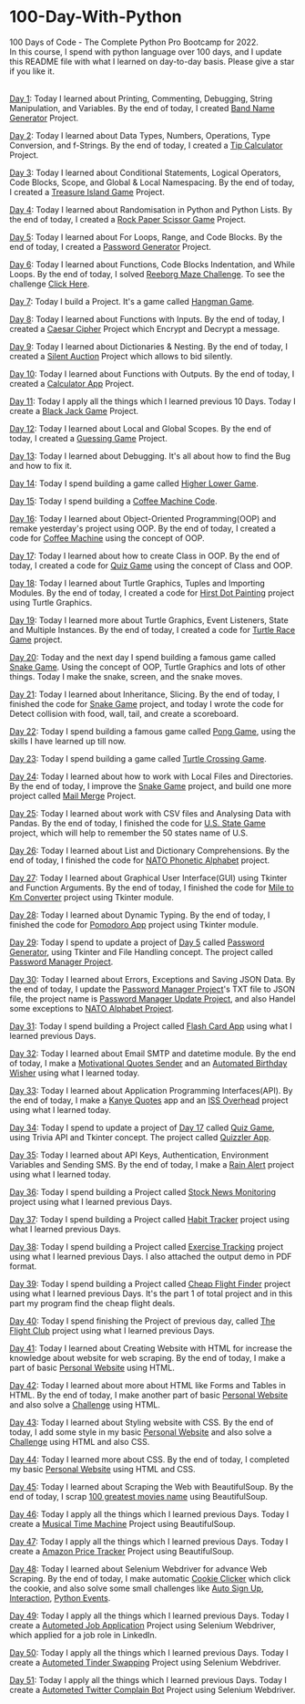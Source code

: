 # 100-Day-With-Python
100 Days of Code - The Complete Python Pro Bootcamp for 2022.<br>
In this course, I spend with python language over 100 days, and I update this README file with what I learned on day-to-day basis.
Please give a star if you like it.<br><br>

<a href="https://github.com/rajdip20/100-Day-With-Python/tree/main/Day%201">Day 1</a>: Today I learned about Printing, Commenting,
Debugging, String Manipulation, and Variables. By the end of today, I created <a href="https://github.com/rajdip20/100-Day-With-Python/blob/main/Day%201/Band%20Name%20Generator.py">Band Name Generator</a>
Project.<br>

<a href="https://github.com/rajdip20/100-Day-With-Python/tree/main/Day%202">Day 2</a>: Today I learned about Data Types, Numbers,
Operations, Type Conversion, and f-Strings. By the end of today, I created a <a href="https://github.com/rajdip20/100-Day-With-Python/blob/main/Day%202/Tip%20Calculator.py">Tip Calculator</a>
Project.<br>

<a href="https://github.com/rajdip20/100-Day-With-Python/tree/main/Day%203">Day 3</a>: Today I learned about Conditional Statements,
Logical Operators, Code Blocks, Scope, and Global & Local Namespacing. By the end of today, I created a <a href="https://github.com/rajdip20/100-Day-With-Python/blob/main/Day%203/Treasure%20Island.py">Treasure Island Game</a> 
Project.<br>

<a href="https://github.com/rajdip20/100-Day-With-Python/tree/main/Day%204">Day 4</a>: Today I learned about Randomisation in Python and Python Lists.
By the end of today, I created a <a href="https://github.com/rajdip20/100-Day-With-Python/blob/main/Day%204/Rock%20Paper%20Scissor%20game.py">Rock Paper Scissor Game</a>
Project.<br>

<a href="https://github.com/rajdip20/100-Day-With-Python/tree/main/Day%205">Day 5</a>: Today I learned about For Loops, Range, and Code Blocks.
By the end of today, I created a <a href="https://github.com/rajdip20/100-Day-With-Python/blob/main/Day%205/Password%20Generator.py">Password Generator</a>
Project.<br>

<a href="https://github.com/rajdip20/100-Day-With-Python/tree/main/Day%206">Day 6</a>: Today I learned about Functions, Code Blocks
Indentation, and While Loops. By the end of today, I solved <a href="https://github.com/rajdip20/100-Day-With-Python/blob/main/Day%206/5.Maze.py">Reeborg Maze Challenge</a>.
To see the challenge <a href="https://reeborg.ca/reeborg.html?lang=en&mode=python&menu=worlds%2Fmenus%2Freeborg_intro_en.json&name=Maze&url=worlds%2Ftutorial_en%2Fmaze1.json">Click Here</a>.<br>

<a href="https://github.com/rajdip20/100-Day-With-Python/tree/main/Day%207">Day 7</a>: Today I build a Project. It's a game called
<a href="https://github.com/rajdip20/100-Day-With-Python/tree/main/Day%207">Hangman Game</a>.<br>

<a href="https://github.com/rajdip20/100-Day-With-Python/tree/main/Day%208">Day 8</a>: Today I learned about Functions with Inputs.
By the end of today, I created a <a href="https://github.com/rajdip20/100-Day-With-Python/tree/main/Day%208/Project%20Caesar%20Cipher">Caesar Cipher</a>
Project which Encrypt and Decrypt a message.<br>

<a href="https://github.com/rajdip20/100-Day-With-Python/tree/main/Day%209">Day 9</a>: Today I learned about Dictionaries & Nesting.
By the end of today, I created a <a href="https://github.com/rajdip20/100-Day-With-Python/tree/main/Day%209/Project%20The%20Secret%20Auction">Silent Auction</a>
Project which allows to bid silently.<br>

<a href="https://github.com/rajdip20/100-Day-With-Python/tree/main/Day%2010">Day 10</a>: Today I learned about Functions with Outputs.
By the end of today, I created a <a href="https://github.com/rajdip20/100-Day-With-Python/tree/main/Day%2010/Project%20Calculator">Calculator App</a>
Project.<br>

<a href="https://github.com/rajdip20/100-Day-With-Python/tree/main/Day%2011">Day 11</a>: Today I apply all the things which I learned previous 10 Days.
Today I create a <a href="https://github.com/rajdip20/100-Day-With-Python/tree/main/Day%2011">Black Jack Game</a>
Project.<br>

<a href="https://github.com/rajdip20/100-Day-With-Python/tree/main/Day%2012">Day 12</a>: Today I learned about Local and Global Scopes.
By the end of today, I created a <a href="https://github.com/rajdip20/100-Day-With-Python/tree/main/Day%2012/Project%20Guessing%20Game">Guessing Game</a>
Project.<br>

<a href="https://github.com/rajdip20/100-Day-With-Python/tree/main/Day%2013">Day 13</a>: Today I learned about Debugging. 
It's all about how to find the Bug and how to fix it.<br>

<a href="https://github.com/rajdip20/100-Day-With-Python/tree/main/Day%2014">Day 14</a>: Today I spend building a game called
<a href="https://github.com/rajdip20/100-Day-With-Python/tree/main/Day%2014">Higher Lower Game</a>.<br>

<a href="https://github.com/rajdip20/100-Day-With-Python/tree/main/Day%2015">Day 15</a>: Today I spend building a
<a href="https://github.com/rajdip20/100-Day-With-Python/tree/main/Day%2015">Coffee Machine Code</a>.<br>

<a href="https://github.com/rajdip20/100-Day-With-Python/tree/main/Day%2016">Day 16</a>: Today I learned about Object-Oriented Programming(OOP) and remake 
yesterday's project using OOP. By the end of today, I created a code for <a href="https://github.com/rajdip20/100-Day-With-Python/tree/main/Day%2016/Coffee%20Machine">Coffee Machine</a>
using the concept of OOP.<br>

<a href="https://github.com/rajdip20/100-Day-With-Python/tree/main/Day%2017">Day 17</a>: Today I learned about how to create Class in OOP. 
By the end of today, I created a code for <a href="https://github.com/rajdip20/100-Day-With-Python/tree/main/Day%2017/Quiz%20Game">Quiz Game</a>
using the concept of Class and OOP.<br>

<a href="https://github.com/rajdip20/100-Day-With-Python/tree/main/Day%2018">Day 18</a>: Today I learned about Turtle Graphics, Tuples and Importing Modules. 
By the end of today, I created a code for <a href="https://github.com/rajdip20/100-Day-With-Python/tree/main/Day%2018/Hirst%20Painting%20Project">Hirst Dot Painting</a>
project using Turtle Graphics.<br>

<a href="https://github.com/rajdip20/100-Day-With-Python/tree/main/Day%2019">Day 19</a>: Today I learned more about Turtle Graphics, Event Listeners, State and Multiple Instances. 
By the end of today, I created a code for <a href="https://github.com/rajdip20/100-Day-With-Python/tree/main/Day%2019/Turtle%20Race%20Game">Turtle Race Game</a>
project.<br>

<a href="https://github.com/rajdip20/100-Day-With-Python/tree/main/Day%2020">Day 20</a>: Today and the next day I spend building a famous game
called <a href="https://github.com/rajdip20/100-Day-With-Python/tree/main/Day%2020/Snake%20Game">Snake Game</a>. Using the concept of
OOP, Turtle Graphics and lots of other things. Today I make the snake, screen, and the snake moves.<br>

<a href="https://github.com/rajdip20/100-Day-With-Python/tree/main/Day%2021">Day 21</a>: Today I learned about Inheritance, Slicing. 
By the end of today, I finished the code for <a href="https://github.com/rajdip20/100-Day-With-Python/tree/main/Day%2021/Snake%20Game">Snake Game</a>
project, and today I wrote the code for Detect collision with food, wall, tail, and create a scoreboard.<br>

<a href="https://github.com/rajdip20/100-Day-With-Python/tree/main/Day%2022">Day 22</a>: Today I spend building a famous game called
<a href="https://github.com/rajdip20/100-Day-With-Python/tree/main/Day%2022/Pong%20Game">Pong Game</a>, using the skills I have learned up till now.<br>

<a href="https://github.com/rajdip20/100-Day-With-Python/tree/main/Day%2023">Day 23</a>: Today I spend building a game called
<a href="https://github.com/rajdip20/100-Day-With-Python/tree/main/Day%2023/Turtle%20Crossing%20Game">Turtle Crossing Game</a>.<br>

<a href="https://github.com/rajdip20/100-Day-With-Python/tree/main/Day%2024">Day 24</a>: Today I learned about how to work with Local Files and Directories. 
By the end of today, I improve the <a href="https://github.com/rajdip20/100-Day-With-Python/tree/main/Day%2024/Snake%20Game">Snake Game</a>
project, and build one more project called <a href="https://github.com/rajdip20/100-Day-With-Python/tree/main/Day%2024/Mail%20Merge%20Project">Mail Merge</a>
Project.<br>

<a href="https://github.com/rajdip20/100-Day-With-Python/tree/main/Day%2025">Day 25</a>: Today I learned about work with CSV files and Analysing Data with Pandas. 
By the end of today, I finished the code for <a href="https://github.com/rajdip20/100-Day-With-Python/tree/main/Day%2025/US%20States%20Game">U.S. State Game</a>
project, which will help to remember the 50 states name of U.S.<br>

<a href="https://github.com/rajdip20/100-Day-With-Python/tree/main/Day%2026">Day 26</a>: Today I learned about List and Dictionary Comprehensions. 
By the end of today, I finished the code for <a href="https://github.com/rajdip20/100-Day-With-Python/tree/main/Day%2026/NATO%20alphabet%20project">NATO Phonetic Alphabet</a>
project.<br>

<a href="https://github.com/rajdip20/100-Day-With-Python/tree/main/Day%2027">Day 27</a>: Today I learned about Graphical User Interface(GUI) using Tkinter and Function Arguments. 
By the end of today, I finished the code for <a href="https://github.com/rajdip20/100-Day-With-Python/tree/main/Day%2027/Mile%20to%20Km%20Converter">Mile to Km Converter</a>
project using Tkinter module.<br>

<a href="https://github.com/rajdip20/100-Day-With-Python/tree/main/Day%2028">Day 28</a>: Today I learned about Dynamic Typing. 
By the end of today, I finished the code for <a href="https://github.com/rajdip20/100-Day-With-Python/tree/main/Day%2028/Pomodoro%20Project">Pomodoro App</a>
project using Tkinter module.<br>

<a href="https://github.com/rajdip20/100-Day-With-Python/tree/main/Day%2029">Day 29</a>: Today I spend to update a project of <a href="https://github.com/rajdip20/100-Day-With-Python/tree/main/Day%205">Day 5</a> 
called <a href="https://github.com/rajdip20/100-Day-With-Python/blob/main/Day%205/Password%20Generator.py">Password Generator</a>, using Tkinter and File Handling concept.
The project called <a href="https://github.com/rajdip20/100-Day-With-Python/tree/main/Day%2029/Password%20Manager%20Project">Password Manager Project</a>.<br>

<a href="https://github.com/rajdip20/100-Day-With-Python/tree/main/Day%2030">Day 30</a>: Today I learned about Errors, Exceptions and Saving JSON Data. 
By the end of today, I update the <a href="https://github.com/rajdip20/100-Day-With-Python/tree/main/Day%2029/Password%20Manager%20Project">Password Manager Project</a>'s TXT file to JSON file, the project name is
<a href="https://github.com/rajdip20/100-Day-With-Python/tree/main/Day%2030/Password%20Manager%20Update%20Project">Password Manager Update Project</a>, 
and also Handel some exceptions to <a href="https://github.com/rajdip20/100-Day-With-Python/tree/main/Day%2030/Exception%20Handling%20NATO%20Alphabet%20Project">NATO Alphabet Project</a>.<br>

<a href="https://github.com/rajdip20/100-Day-With-Python/tree/main/Day%2031">Day 31</a>: Today I spend building a Project called
<a href="https://github.com/rajdip20/100-Day-With-Python/tree/main/Day%2031/Flash%20Card%20App">Flash Card App</a> using what I learned previous Days.<br>

<a href="https://github.com/rajdip20/100-Day-With-Python/tree/main/Day%2032">Day 32</a>: Today I learned about Email SMTP and datetime module. 
By the end of today, I make a <a href="https://github.com/rajdip20/100-Day-With-Python/tree/main/Day%2032/Motivational%20Quotes%20Sender">Motivational Quotes Sender</a>
and an <a href="https://github.com/rajdip20/100-Day-With-Python/tree/main/Day%2032/Automated%20Birthday%20Wisher">Automated Birthday Wisher</a> using what I learned today.<br>

<a href="https://github.com/rajdip20/100-Day-With-Python/tree/main/Day%2033">Day 33</a>: Today I learned about Application Programming Interfaces(API). 
By the end of today, I make a <a href="https://github.com/rajdip20/100-Day-With-Python/tree/main/Day%2033/Challenge%20Kanye%20Quotes">Kanye Quotes</a> app
and an <a href="https://github.com/rajdip20/100-Day-With-Python/tree/main/Day%2033/ISS%20OverHead">ISS Overhead</a> project using what I learned today.<br>

<a href="https://github.com/rajdip20/100-Day-With-Python/tree/main/Day%2034">Day 34</a>: Today I spend to update a project of <a href="https://github.com/rajdip20/100-Day-With-Python/tree/main/Day%2017">Day 17</a> 
called <a href="https://github.com/rajdip20/100-Day-With-Python/tree/main/Day%2017/Quiz%20Game">Quiz Game</a>, using Trivia API and Tkinter concept.
The project called <a href="https://github.com/rajdip20/100-Day-With-Python/tree/main/Day%2034/Quizzler%20App">Quizzler App</a>.<br>

<a href="https://github.com/rajdip20/100-Day-With-Python/tree/main/Day%2035">Day 35</a>: Today I learned about API Keys, Authentication, Environment Variables and Sending SMS. 
By the end of today, I make a <a href="https://github.com/rajdip20/100-Day-With-Python/tree/main/Day%2035/Rain%20Alert">Rain Alert</a> 
project using what I learned today.<br>

<a href="https://github.com/rajdip20/100-Day-With-Python/tree/main/Day%2036">Day 36</a>: Today I spend building a Project called 
<a href="https://github.com/rajdip20/100-Day-With-Python/tree/main/Day%2036/Stock%20News%20App">Stock News Monitoring</a> 
project using what I learned previous Days.<br>

<a href="https://github.com/rajdip20/100-Day-With-Python/tree/main/Day%2037">Day 37</a>: Today I spend building a Project called 
<a href="https://github.com/rajdip20/100-Day-With-Python/tree/main/Day%2037/Habit%20Tracker">Habit Tracker</a> 
project using what I learned previous Days.<br>

<a href="https://github.com/rajdip20/100-Day-With-Python/tree/main/Day%2038">Day 38</a>: Today I spend building a Project called 
<a href="https://github.com/rajdip20/100-Day-With-Python/tree/main/Day%2038/Exercise%20Traking">Exercise Tracking</a> 
project using what I learned previous Days. I also attached the output demo in PDF format.<br>

<a href="https://github.com/rajdip20/100-Day-With-Python/tree/main/Day%2039">Day 39</a>: Today I spend building a Project called 
<a href="https://github.com/rajdip20/100-Day-With-Python/tree/main/Day%2039/Flight%20Deals">Cheap Flight Finder</a> 
project using what I learned previous Days. It's the part 1 of total project and in this part my program find the cheap flight deals.<br>

<a href="https://github.com/rajdip20/100-Day-With-Python/tree/main/Day%2040">Day 40</a>: Today I spend finishing the Project of previous day, called 
<a href="https://github.com/rajdip20/100-Day-With-Python/tree/main/Day%2040/Flight%20Deals">The Flight Club</a> 
project using what I learned previous Days.<br>

<a href="https://github.com/rajdip20/100-Day-With-Python/tree/main/Day%2041">Day 41</a>: Today I learned about Creating Website with HTML for increase the knowledge about website for web scraping. 
By the end of today, I make a part of basic <a href="https://github.com/rajdip20/100-Day-With-Python/tree/main/Day%2041/HTML%20-%20Personal%20Site">Personal Website</a>
using HTML.<br>

<a href="https://github.com/rajdip20/100-Day-With-Python/tree/main/Day%2042">Day 42</a>: Today I learned about more about HTML like Forms and Tables in HTML. 
By the end of today, I make another part of basic <a href="https://github.com/rajdip20/100-Day-With-Python/tree/main/Day%2042/HTML%20-%20Personal%20Site">Personal Website</a>
and also solve a <a href="https://github.com/rajdip20/100-Day-With-Python/blob/main/Day%2042/HTML%20Challenge/index.html">Challenge</a> using HTML.<br>

<a href="https://github.com/rajdip20/100-Day-With-Python/tree/main/Day%2043">Day 43</a>: Today I learned about Styling website with CSS. 
By the end of today, I add some style in my basic <a href="https://github.com/rajdip20/100-Day-With-Python/tree/main/Day%2043/HTML%20-%20Personal%20Site">Personal Website</a>
and also solve a <a href="https://github.com/rajdip20/100-Day-With-Python/tree/main/Day%2043/CSS%20-%20Bacon%20Fansite">Challenge</a> using HTML and also CSS.<br>

<a href="https://github.com/rajdip20/100-Day-With-Python/tree/main/Day%2044">Day 44</a>: Today I learned more about CSS. 
By the end of today, I completed my basic <a href="https://github.com/rajdip20/100-Day-With-Python/tree/main/Day%2044/CSS%20-%20My%20Site">Personal Website</a>
using HTML and CSS.<br>

<a href="https://github.com/rajdip20/100-Day-With-Python/tree/main/Day%2045">Day 45</a>: Today I learned about Scraping the Web with BeautifulSoup. 
By the end of today, I scrap <a href="https://github.com/rajdip20/100-Day-With-Python/tree/main/Day%2045/100%20movies%20to%20watch">100 greatest movies name</a>
using BeautifulSoup.<br>

<a href="https://github.com/rajdip20/100-Day-With-Python/tree/main/Day%2046">Day 46</a>: Today I apply all the things which I learned previous Days.
Today I create a <a href="https://github.com/rajdip20/100-Day-With-Python/tree/main/Day%2046/Musical%20Time%20Machine">Musical Time Machine</a>
Project using BeautifulSoup.<br>

<a href="https://github.com/rajdip20/100-Day-With-Python/tree/main/Day%2047">Day 47</a>: Today I apply all the things which I learned previous Days.
Today I create a <a href="https://github.com/rajdip20/100-Day-With-Python/tree/main/Day%2047/Amazon%20Price%20Tracker">Amazon Price Tracker</a>
Project using BeautifulSoup.<br>

<a href="https://github.com/rajdip20/100-Day-With-Python/tree/main/Day%2048">Day 48</a>: Today I learned about Selenium Webdriver for advance Web Scraping. 
By the end of today, I make automatic <a href="https://github.com/rajdip20/100-Day-With-Python/tree/main/Day%2048/Cookie%20Clicker">Cookie Clicker</a>
which click the cookie, and also solve some small challenges like <a href="https://github.com/rajdip20/100-Day-With-Python/blob/main/Day%2048/Challenge/autosignup.py">Auto Sign Up</a>,
<a href="https://github.com/rajdip20/100-Day-With-Python/blob/main/Day%2048/Challenge/interaction.py">Interaction</a>,
<a href="https://github.com/rajdip20/100-Day-With-Python/blob/main/Day%2048/Challenge/main.py">Python Events</a>.<br>

<a href="https://github.com/rajdip20/100-Day-With-Python/tree/main/Day%2049">Day 49</a>: Today I apply all the things which I learned previous Days.
Today I create a <a href="https://github.com/rajdip20/100-Day-With-Python/tree/main/Day%2049/Autometed%20Job%20Application">Autometed Job Application</a>
Project using Selenium Webdriver, which applied for a job role in LinkedIn.<br>

<a href="https://github.com/rajdip20/100-Day-With-Python/tree/main/Day%2050">Day 50</a>: Today I apply all the things which I learned previous Days.
Today I create a <a href="https://github.com/rajdip20/100-Day-With-Python/tree/main/Day%2050/Automate%20Tinder%20Swaping">Autometed Tinder Swapping</a>
Project using Selenium Webdriver.<br>

<a href="https://github.com/rajdip20/100-Day-With-Python/tree/main/Day%2051">Day 51</a>: Today I apply all the things which I learned previous Days.
Today I create a <a href="https://github.com/rajdip20/100-Day-With-Python/tree/main/Day%2051/Twitter%20Complain%20Bot">Autometed Twitter Complain Bot</a>
Project using Selenium Webdriver.<br>

